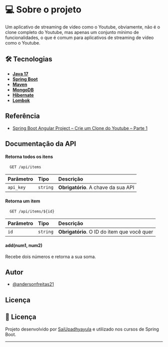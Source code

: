 
# 💻 Sobre o projeto

Um aplicativo de streaming de vídeo como o Youtube, obviamente, não é o clone completo do Youtube, mas apenas um conjunto mínimo de funcionalidades, o que é comum para aplicativos de streaming de vídeo como o Youtube.





## 🛠 Tecnologias

- **[Java 17](https://www.oracle.com/java)**
- **[Spring Boot](https://spring.io/projects/spring-boot)**
- **[Maven](https://maven.apache.org)**
- **[MongoDB](https://www.mongodb.com/pt-br)**
- **[Hibernate](https://hibernate.org)**
- **[Lombok](https://projectlombok.org)**

## Referência

 - [Spring Boot Angular Project – Crie um Clone do Youtube – Parte 1](https://programmingtechie.com/2021/07/10/spring-boot-angular-project-build-a-youtube-clone-part-1/)


## Documentação da API

#### Retorna todos os itens

```http
  GET /api/items
```

| Parâmetro   | Tipo       | Descrição                           |
| :---------- | :--------- | :---------------------------------- |
| `api_key` | `string` | **Obrigatório**. A chave da sua API |

#### Retorna um item

```http
  GET /api/items/${id}
```

| Parâmetro   | Tipo       | Descrição                                   |
| :---------- | :--------- | :------------------------------------------ |
| `id`      | `string` | **Obrigatório**. O ID do item que você quer |

#### add(num1, num2)

Recebe dois números e retorna a sua soma.


## Autor

- [@andersonfreitas21](https://www.github.com/Andersonfreitas21)


## Licença

## 📝 Licença

Projeto desenvolvido por [SaiUpadhyayula](https://github.com/SaiUpadhyayula) e utilizado nos cursos de Spring Boot.

---
